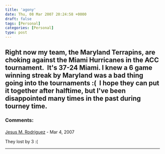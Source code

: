 ```yaml
---
title: 'agony'
date: Thu, 08 Mar 2007 20:24:58 +0000
draft: false
tags: [Personal]
categories: [Personal]
type: post
---
```


Right now my team, the Maryland Terrapins, are choking against the Miami Hurricanes in the ACC tournament.  It's 37-24 Miami. I knew a 6 game winning streak by Maryland was a bad thing going into the tournaments :(  I hope they can put it together after halftime, but I've been disappointed many times in the past during tourney time.
---
### Comments:
#### 
[Jesus M. Rodriguez](http://zeusville.wordpress.com "jmrodri@nc.rr.com") - <time datetime="2007-03-08 18:03:15">Mar 4, 2007</time>

They lost by 3 :(
<hr />
